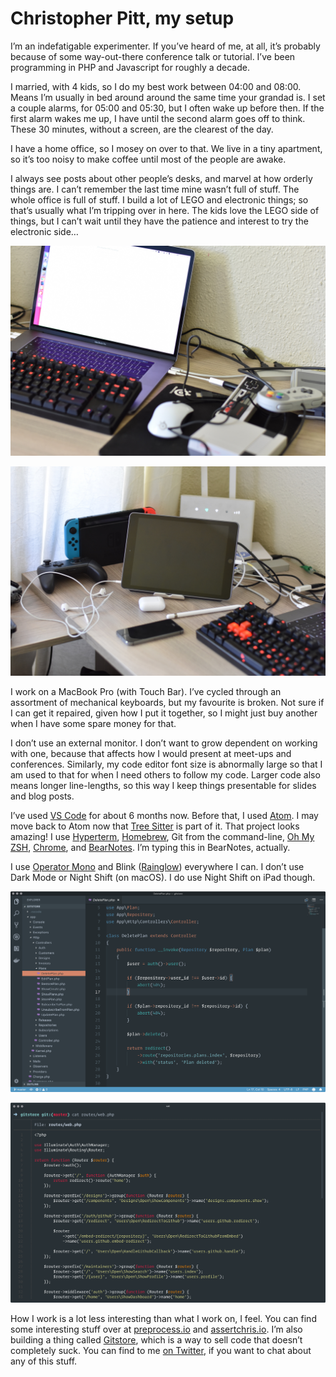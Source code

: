 # Christopher Pitt, my setup

I’m an indefatigable experimenter. If you’ve heard of me, at all, it’s probably because of some way-out-there conference talk or tutorial. I’ve been programming in PHP and Javascript for roughly a decade.

I married, with 4 kids, so I do my best work between 04:00 and 08:00. Means I’m usually in bed around around the same time your grandad is. I set a couple alarms, for 05:00 and 05:30, but I often wake up before then. If the first alarm wakes me up, I have until the second alarm goes off to think. These 30 minutes, without a screen, are the clearest of the day.

I have a home office, so I mosey on over to that. We live in a tiny apartment, so it’s too noisy to make coffee until most of the people are awake.

I always see posts about other people’s desks, and marvel at how orderly things are. I can’t remember the last time mine wasn’t full of stuff. The whole office is full of stuff. I build a lot of LEGO and electronic things; so that’s usually what I’m tripping over in here. The kids love the LEGO side of things, but I can’t wait until they have the patience and interest to try the electronic side…

![macbook](images/macbook.jpg)

![ipad](images/ipad.jpg)

I work on a MacBook Pro (with Touch Bar). I’ve cycled through an assortment of mechanical keyboards, but my favourite is broken. Not sure if I can get it repaired, given how I put it together, so I might just buy another when I have some spare money for that.

I don’t use an external monitor. I don’t want to grow dependent on working with one, because that affects how I would present at meet-ups and conferences. Similarly, my code editor font size is abnormally large so that I am used to that for when I need others to follow my code. Larger code also means longer line-lengths, so this way I keep things presentable for slides and blog posts.

I’ve used [VS Code](https://code.visualstudio.com/) for about 6 months now. Before that, I used [Atom](https://atom.io/). I may move back to Atom now that [Tree Sitter](https://www.youtube.com/watch?v=a1rC79DHpmY) is part of it. That project looks amazing! I use [Hyperterm](https://hyper.is/), [Homebrew](https://brew.sh/), Git from the command-line, [Oh My ZSH](https://github.com/robbyrussell/oh-my-zsh), [Chrome](https://www.mozilla.org/en-US/firefox/new/), and [BearNotes](https://bear.app/). I’m typing this in BearNotes, actually.

I use [Operator Mono](https://www.typography.com/fonts/operator/styles/) and Blink ([Rainglow](https://rainglow.io/)) everywhere I can. I don’t use Dark Mode or Night Shift (on macOS). I do use Night Shift on iPad though.

![code](images/code.png)

![hyper](images/hyper.png)

How I work is a lot less interesting than what I work on, I feel. You can find some interesting stuff over at [preprocess.io](https://preprocess.io) and [assertchris.io](https://assertchris.io). I’m also building a thing called [Gitstore](https://twitter.com/gitstoreapp), which is a way to sell code that doesn’t completely suck. You can find to me [on Twitter](https://twitter.com/assertchris), if you want to chat about any of this stuff.
